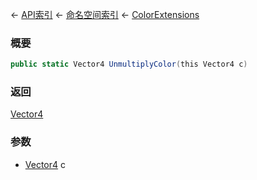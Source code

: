 ← [API索引](Api-Index) ← [命名空间索引](Namespace-Index) ← [ColorExtensions](VRageMath.ColorExtensions)

### 概要

```csharp
public static Vector4 UnmultiplyColor(this Vector4 c)
```

### 返回

[Vector4](VRageMath.Vector4)

### 参数

* [Vector4](VRageMath.Vector4) c

